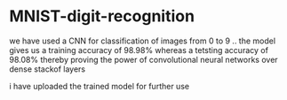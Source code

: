 # MNIST-digit-recognition



we have used a CNN for classification of images from 0 to 9  ..
the model gives us a training accuracy of 98.98% whereas a tetsting accuracy of 98.08% thereby proving the
power of convolutional neural networks over dense stackof layers


i have uploaded the trained model for further use 
